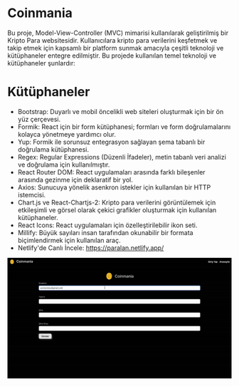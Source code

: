 <h1>Coinmania</h1>

Bu proje, Model-View-Controller (MVC) mimarisi kullanılarak geliştirilmiş bir Kripto Para websitesidir. Kullanıcılara kripto para verilerini keşfetmek ve takip etmek için kapsamlı bir platform sunmak amacıyla çeşitli teknoloji ve kütüphaneler entegre edilmiştir. Bu projede kullanılan temel teknoloji ve kütüphaneler şunlardır:

# Kütüphaneler

- Bootstrap: Duyarlı ve mobil öncelikli web siteleri oluşturmak için bir ön yüz çerçevesi.
- Formik: React için bir form kütüphanesi; formları ve form doğrulamalarını kolayca yönetmeye yardımcı olur.
- Yup: Formik ile sorunsuz entegrasyon sağlayan şema tabanlı bir doğrulama kütüphanesi.
- Regex: Regular Expressions (Düzenli İfadeler), metin tabanlı veri analizi ve doğrulama için kullanılmıştır.
- React Router DOM: React uygulamaları arasında farklı bileşenler arasında gezinme için deklaratif bir yol.
- Axios: Sunucuya yönelik asenkron istekler için kullanılan bir HTTP istemcisi.
- Chart.js ve React-Chartjs-2: Kripto para verilerini görüntülemek için etkileşimli ve görsel olarak çekici grafikler oluşturmak için kullanılan kütüphaneler.
- React Icons: React uygulamaları için özelleştirilebilir ikon seti.
- Millify: Büyük sayıları insan tarafından okunabilir bir formata biçimlendirmek için kullanılan araç.
- Netlify'de Canlı İncele: https://paralan.netlify.app/

![](/public/coinmony.gif)

